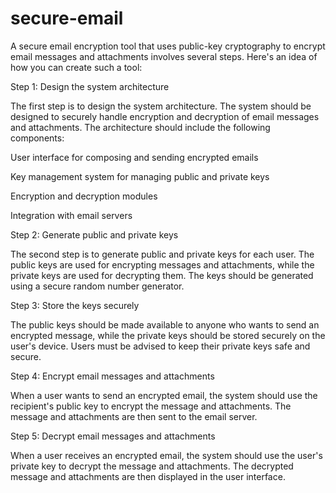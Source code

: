 # secure-email
 A secure email encryption tool that uses public-key cryptography to encrypt email messages and attachments involves several steps. Here's an idea of how you can create such a tool:

Step 1: Design the system architecture

The first step is to design the system architecture. The system should be designed to securely handle encryption and decryption of email messages and attachments. The architecture should include the following components:

User interface for composing and sending encrypted emails

Key management system for managing public and private keys

Encryption and decryption modules

Integration with email servers

Step 2: Generate public and private keys

The second step is to generate public and private keys for each user. The public keys are used for encrypting messages and attachments, while the private keys are used for decrypting them. The keys should be generated using a secure random number generator.

Step 3: Store the keys securely

The public keys should be made available to anyone who wants to send an encrypted message, while the private keys should be stored securely on the user's device. Users must be advised to keep their private keys safe and secure.

Step 4: Encrypt email messages and attachments

When a user wants to send an encrypted email, the system should use the recipient's public key to encrypt the message and attachments. The message and attachments are then sent to the email server.

Step 5: Decrypt email messages and attachments

When a user receives an encrypted email, the system should use the user's private key to decrypt the message and attachments. The decrypted message and attachments are then displayed in the user interface.
